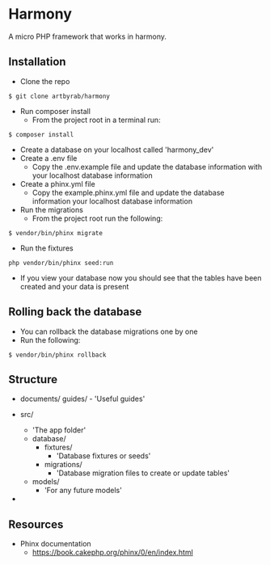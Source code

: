 # Harmony

A micro PHP framework that works in harmony.

## Installation

* Clone the repo

```shell
$ git clone artbyrab/harmony
```

* Run composer install
    * From the project root in a terminal run:

```shell
$ composer install
```

* Create a database on your localhost called 'harmony_dev'
* Create a .env file
    * Copy the .env.example file and update the database information with your localhost database information
* Create a phinx.yml file
    * Copy the example.phinx.yml file and update the database information your localhost database information
* Run the migrations
    * From the project root run the following:

```shell
$ vendor/bin/phinx migrate
```

* Run the fixtures

```shell
php vendor/bin/phinx seed:run
```

* If you view your database now you should see that the tables have been created and your data is present

## Rolling back the database

* You can rollback the database migrations one by one
* Run the following:

```shell
$ vendor/bin/phinx rollback
```

## Structure

* documents/
    guides/
        - 'Useful guides'
* src/
    - 'The app folder'
    * database/
        * fixtures/
            - 'Database fixtures or seeds'
        * migrations/
            - 'Database migration files to create or update tables'
    * models/
        - 'For any future models'

* 

## Resources

* Phinx documentation
    * https://book.cakephp.org/phinx/0/en/index.html